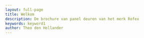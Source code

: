 ```yaml
---
layout: full-page
title: Welkom
description: De brochure van panel deuren van het merk Rofex
keywords: keyword1
author: Theo den Hollander
---
```

<div>
    <style>
        .pdfobject-container { height: 800px;}
        .pdfobject { border: 1px solid #666; }
    </style>
    <div id="brochure_haust"></div>
    <script src="/js/pdfobject.js"></script>
    <script>PDFObject.embed("/tool/Haust_katalog_Rofex.pdf", "#brochure_haust");</script>

</div>